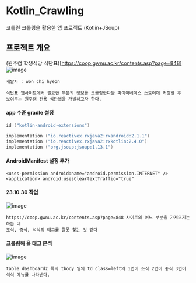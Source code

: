 # Kotlin_Crawling
코틀린 크롤링을 활용한 앱 프로젝트 (Kotlin+JSoup)
## 프로젝트 개요
(원주캠 학생식당 식단표)[https://coop.gwnu.ac.kr/contents.asp?page=848]    
![image](https://github.com/chihyunwon/Kotlin_Crawling/assets/58906858/747297b8-adb9-498c-ab90-736e2a1431e5)
```
개발자 : won chi hyeon

식단표 웹사이트에서 필요한 부분의 정보를 크롤링한다음 파이어베이스 스토어에 저장한 후
보여주는 원주캠 전용 식단앱을 개발하고자 한다.
```
#### app 수준 gradle 설정
```kotlin
id ("kotlin-android-extensions")

implementation ("io.reactivex.rxjava2:rxandroid:2.1.1")
implementation ("io.reactivex.rxjava2:rxkotlin:2.4.0")
implementation ("org.jsoup:jsoup:1.13.1")
```
#### AndroidManifest 설정 추가
```
<uses-permission android:name="android.permission.INTERNET" />
<application> android:usesCleartextTraffic="true" 
```
#### 23.10.30 작업
![image](https://github.com/chihyunwon/Kotlin_Crawling/assets/58906858/9c3cb038-a9da-47bf-a4ea-d28a87f05620)
```
https://coop.gwnu.ac.kr/contents.asp?page=848 사이트의 어느 부분을 가져오기는 하는 데
조식, 중식, 석식의 태그를 잘못 찾는 것 같다
```
#### 크롤링해 올 태그 분석
![image](https://github.com/chihyunwon/Kotlin_Crawling/assets/58906858/908a2768-5e09-45a7-8421-f5dea28fd59e)
```
table dashboardz 쪽의 tbody 밑의 td class=left의 1번이 조식 2번이 중식 3번이 석식 메뉴를 나타낸다. 
```

